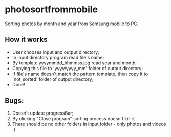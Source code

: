 # photosortfrommobile
Sorting photos by month and year from Samsung mobile to PC.

## How it works
* User chooses input and output directory;
* In input directory program read file's name;
* By template yyyymmdd_hhmmss.jpg read year and month;
* Copying this file to 'yyyy/yyyy_mm' folder of output directory;
* If file's name doesn't match the pattern template, then copy it to 'not_sorted' folder of output directory;
* Done!

## Bugs:
1. Doesn't update progressBar;
2. By clicking "Close program" sorting process doesn't kill :(
3. There should be no other folders in input folder - only photos and videos :(


